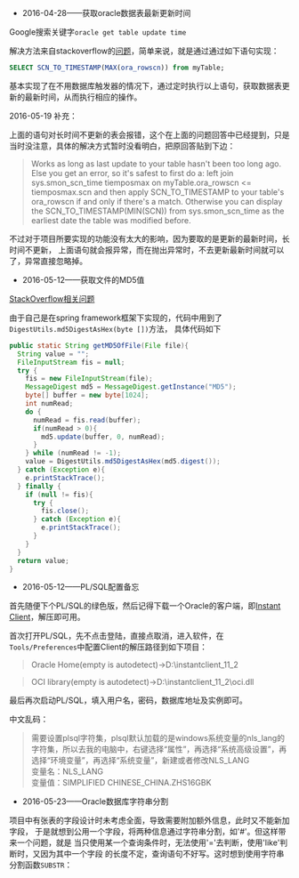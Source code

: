 - 2016-04-28——获取oracle数据表最新更新时间

Google搜索关键字`oracle get table update time`

解决方法来自stackoverflow的[问题](http://stackoverflow.com/questions/265122/how-to-find-out-when-an-oracle-table-was-updated-the-last-time)，简单来说，就是通过通过如下语句实现：

```sql
SELECT SCN_TO_TIMESTAMP(MAX(ora_rowscn)) from myTable;
```

基本实现了在不用数据库触发器的情况下，通过定时执行以上语句，获取数据表更新的最新时间，从而执行相应的操作。

2016-05-19 补充：

上面的语句对长时间不更新的表会报错，这个在上面的问题回答中已经提到，只是当时没注意，具体的解决方式暂时没看明白，把原回答贴到下边：

>Works as long as last update to your table hasn't been too long ago. Else you get an error, so it's safest to first do a: left join sys.smon_scn_time tiemposmax on myTable.ora_rowscn <= tiemposmax.scn and then apply SCN_TO_TIMESTAMP to your table's ora_rowscn if and only if there's a match. Otherwise you can display the SCN_TO_TIMESTAMP(MIN(SCN)) from sys.smon_scn_time as the earliest date the table was modified before.

不过对于项目所要实现的功能没有太大的影响，因为要取的是更新的最新时间，长时间不更新，
上面语句就会报异常，而在抛出异常时，不去更新最新时间就可以了，异常直接忽略掉。

- 2016-05-12——获取文件的MD5值

[StackOverflow相关问题](http://stackoverflow.com/questions/304268/getting-a-files-md5-checksum-in-java)

由于自己是在spring framework框架下实现的，代码中用到了`DigestUtils.md5DigestAsHex(byte [])`方法，
具体代码如下
```java
public static String getMD5OfFile(File file){
  String value = "";
  FileInputStream fis = null;
  try {
    fis = new FileInputStream(file);
    MessageDigest md5 = MessageDigest.getInstance("MD5");
    byte[] buffer = new byte[1024];
    int numRead;
    do {
      numRead = fis.read(buffer);
      if(numRead > 0){
        md5.update(buffer, 0, numRead);
      }
    } while (numRead != -1);
    value = DigestUtils.md5DigestAsHex(md5.digest());
  } catch (Exception e){
    e.printStackTrace();
  } finally {
    if (null != fis){
      try {
        fis.close();
      } catch (Exception e){
        e.printStackTrace();
      }
    }
  }
  return value;
}
```
- 2016-05-12——PL/SQL配置备忘

首先随便下个PL/SQL的绿色版，然后记得下载一个Oracle的客户端，即[Instant Client](http://www.oracle.com/technetwork/topics/winsoft-085727.html)，解压即可用。

首次打开PL/SQL，先不点击登陆，直接点取消，进入软件，在`Tools/Preferences`中配置Client的解压路径到如下项目：

> Oracle Home(empty is autodetect)->D:\instantclient_11_2 

> OCI library(empty is autodetect)->D:\instantclient_11_2\oci.dll 

最后再次启动PL/SQL，填入用户名，密码，数据库地址及实例即可。

中文乱码：

> 需要设置plsql字符集，plsql默认加载的是windows系统变量的nls_lang的字符集，所以去我的电脑中，右键选择“属性”，再选择“系统高级设置”，再
> 选择“环境变量”，再选择“系统变量”，新建或者修改NLS_LANG</br>
> 变量名：NLS_LANG</br>
> 变量值：SIMPLIFIED CHINESE_CHINA.ZHS16GBK</br>


- 2016-05-23——Oracle数据库字符串分割

项目中有张表的字段设计时未考虑全面，导致需要附加额外信息，此时又不能新加字段，
于是就想到公用一个字段，将两种信息通过字符串分割，如'#'。但这样带来一个问题，就是
当只使用某一个查询条件时，无法使用'='去判断，使用'like'判断时，又因为其中一个字段
的长度不定，查询语句不好写。这时想到使用字符串分割函数`SUBSTR`：
 
